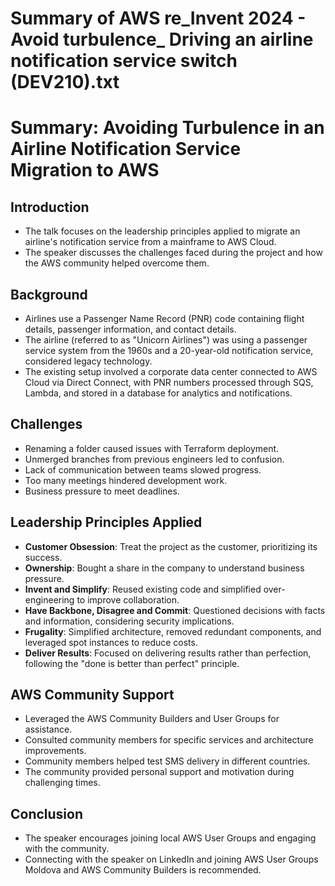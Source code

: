 # Summary of AWS re_Invent 2024 - Avoid turbulence_ Driving an airline notification service switch (DEV210).txt

# Summary: Avoiding Turbulence in an Airline Notification Service Migration to AWS

## Introduction
- The talk focuses on the leadership principles applied to migrate an airline's notification service from a mainframe to AWS Cloud.
- The speaker discusses the challenges faced during the project and how the AWS community helped overcome them.

## Background
- Airlines use a Passenger Name Record (PNR) code containing flight details, passenger information, and contact details.
- The airline (referred to as "Unicorn Airlines") was using a passenger service system from the 1960s and a 20-year-old notification service, considered legacy technology.
- The existing setup involved a corporate data center connected to AWS Cloud via Direct Connect, with PNR numbers processed through SQS, Lambda, and stored in a database for analytics and notifications.

## Challenges
- Renaming a folder caused issues with Terraform deployment.
- Unmerged branches from previous engineers led to confusion.
- Lack of communication between teams slowed progress.
- Too many meetings hindered development work.
- Business pressure to meet deadlines.

## Leadership Principles Applied
- **Customer Obsession**: Treat the project as the customer, prioritizing its success.
- **Ownership**: Bought a share in the company to understand business pressure.
- **Invent and Simplify**: Reused existing code and simplified over-engineering to improve collaboration.
- **Have Backbone, Disagree and Commit**: Questioned decisions with facts and information, considering security implications.
- **Frugality**: Simplified architecture, removed redundant components, and leveraged spot instances to reduce costs.
- **Deliver Results**: Focused on delivering results rather than perfection, following the "done is better than perfect" principle.

## AWS Community Support
- Leveraged the AWS Community Builders and User Groups for assistance.
- Consulted community members for specific services and architecture improvements.
- Community members helped test SMS delivery in different countries.
- The community provided personal support and motivation during challenging times.

## Conclusion
- The speaker encourages joining local AWS User Groups and engaging with the community.
- Connecting with the speaker on LinkedIn and joining AWS User Groups Moldova and AWS Community Builders is recommended.